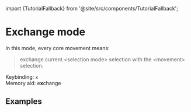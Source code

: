 import {TutorialFallback} from '@site/src/components/TutorialFallback';

# Exchange mode

In this mode, every core movement means:

> exchange current \<selection mode\> selection with the \<movement\> selection.

Keybinding: `x`  
Memory aid: e**x**change

## Examples

<TutorialFallback filename="exchange"/>
